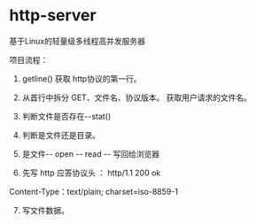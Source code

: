 # http-server
基于Linux的轻量级多线程高并发服务器

项目流程：
1. getline() 获取 http协议的第一行。

2. 从首行中拆分  GET、文件名、协议版本。 获取用户请求的文件名。

3. 判断文件是否存在--stat()

4. 判断是文件还是目录。

5. 是文件-- open -- read -- 写回给浏览器

6. 先写 http 应答协议头 ： 	http/1.1 200 ok
			
Content-Type：text/plain; charset=iso-8859-1 

7. 写文件数据。
